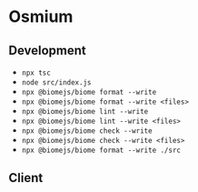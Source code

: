 # Osmium

## Development

- `npx tsc`
- `node src/index.js`
- `npx @biomejs/biome format --write`
- `npx @biomejs/biome format --write <files>`
- `npx @biomejs/biome lint --write`
- `npx @biomejs/biome lint --write <files>`
- `npx @biomejs/biome check --write`
- `npx @biomejs/biome check --write <files>`
- `npx @biomejs/biome format --write ./src`

## Client
